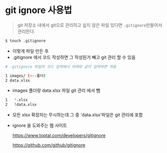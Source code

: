 # git ignore 사용법

> git 저장소 내에서 git으로 관리하고 싶지 않은 파일 있다면 `.gitignore`만들어서 관리한다.



```bash
$ touch .gitignore
```

- 이렇게 파일 만든 후
- .gitignore 에서 코드 작성하면 그 작성된거 빼고 git 관리 할 수 있음



```bash
# .gitignore 파일의 코드 입력에서 아래와 같이 입력하면 적용

1 images/ (<--폴더)
2 data.xlsx
```

- images 폴더랑 data.xlsx 파일  git 관리 에서 뺌



```bash
1	*.xlsx
2	!data.xlsx
```

- 모든 xlsx 확장자는 무시하는데 그 중 'data.xlsx'파일은 git 관리에 포함



- ignore 을 도와주는 웹 사이트

  https://www.toptal.com/developers/gitignore

  https://github.com/github/gitignore